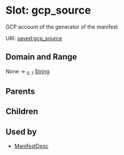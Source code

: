 
# Slot: gcp_source

GCP account of the generator of the manifest

URI: [saved:gcp_source](https://marine.gov.scot/metadata/saved/schema/gcp_source)


## Domain and Range

None &#8594;  <sub>0..1</sub> [String](types/String.md)

## Parents


## Children


## Used by

 * [ManifestDesc](ManifestDesc.md)
